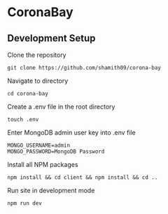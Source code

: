 # CoronaBay

## Development Setup

Clone the repository
```
git clone https://github.com/shamith09/corona-bay
```

Navigate to directory
```
cd corona-bay
```

Create a .env file in the root directory
```
touch .env
```

Enter MongoDB admin user key into .env file
```
MONGO_USERNAME=admin
MONGO_PASSWORD=MongoDB Password
```

Install all NPM packages
```
npm install && cd client && npm install && cd ..
```

Run site in development mode
```
npm run dev
```
